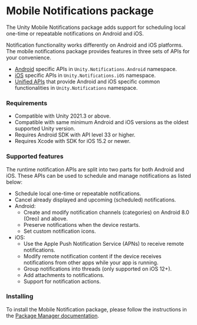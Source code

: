 # Mobile Notifications package

The Unity Mobile Notifications package adds support for scheduling local one-time or repeatable notifications on Android and iOS. 

Notification functionality works differently on Android and iOS platforms. The mobile notifications package provides features in three sets of APIs for your convenience.

* [Android](Android.md) specific APIs in `Unity.Notifications.Android` namespace.
* [iOS](iOS.md) specific APIs in `Unity.Notifications.iOS` namespace.
* [Unified APIs](Unified.md) that provide Android and iOS specific common functionalities in `Unity.Notifications` namespace.

### Requirements

- Compatible with Unity 2021.3 or above.
- Compatible with same minimum Android and iOS versions as the oldest supported Unity version.
- Requires Android SDK with API level 33 or higher.
- Requires Xcode with SDK for iOS 15.2 or newer.

### Supported features

The runtime notification APIs are split into two parts for both Android and iOS. These APIs can be used to schedule and manage notifications as listed below:

*   Schedule local one-time or repeatable notifications.
*   Cancel already displayed and upcoming (scheduled) notifications.
*   Android:
    *   Create and modify notification channels (categories) on Android 8.0 (Oreo) and above.
    *   Preserve notifications when the device restarts.
    *   Set custom notification icons.
*   iOS:
    *   Use the Apple Push Notification Service (APNs) to receive remote notifications.
    *   Modify remote notification content if the device receives notifications from other apps while your app is running.
    *   Group notifications into threads (only supported on iOS 12+).
    *   Add attachments to notifications.
    *   Support for notification actions.

### Installing
To install the Mobile Notification package, please follow the instructions in the [Package Manager documentation](https://docs.unity3d.com/Packages/com.unity.package-manager-ui@latest/index.html).
